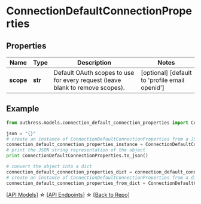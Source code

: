 # ConnectionDefaultConnectionProperties


## Properties
Name | Type | Description | Notes
------------ | ------------- | ------------- | -------------
**scope** | **str** | Default OAuth scopes to use for every request (leave blank to remove scopes). | [optional] [default to 'profile email openid']

## Example

```python
from authress.models.connection_default_connection_properties import ConnectionDefaultConnectionProperties

json = "{}"
# create an instance of ConnectionDefaultConnectionProperties from a JSON string
connection_default_connection_properties_instance = ConnectionDefaultConnectionProperties.from_json(json)
# print the JSON string representation of the object
print ConnectionDefaultConnectionProperties.to_json()

# convert the object into a dict
connection_default_connection_properties_dict = connection_default_connection_properties_instance.to_dict()
# create an instance of ConnectionDefaultConnectionProperties from a dict
connection_default_connection_properties_from_dict = ConnectionDefaultConnectionProperties.from_dict(connection_default_connection_properties_dict)
```
[[API Models]](./README.md#documentation-for-models) ☆ [[API Endpoints]](./README.md#documentation-for-api-endpoints) ☆ [[Back to Repo]](../README.md)



